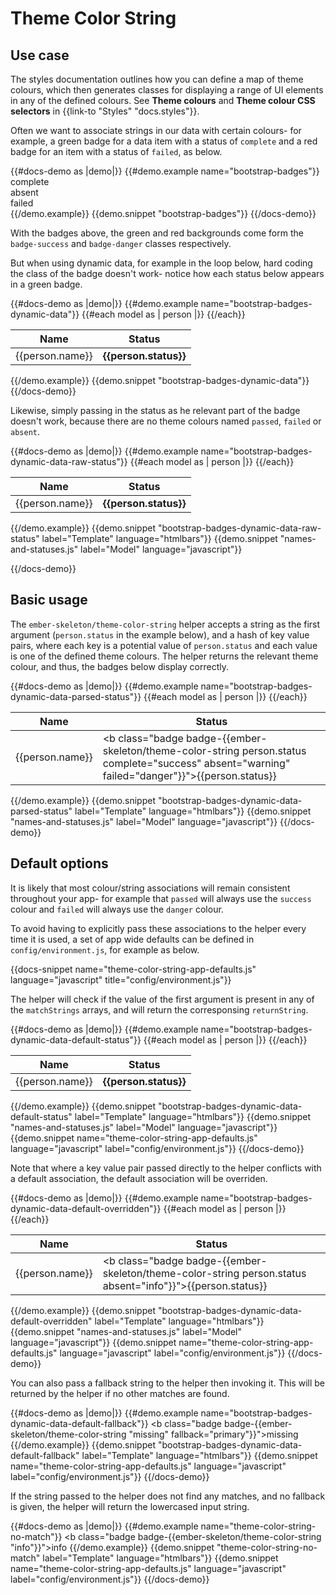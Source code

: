 # Theme Color String

## Use case

The styles documentation outlines how you can define a map of theme colours, which then generates classes for displaying a range of UI elements in any of the defined colours. See **Theme colours** and **Theme colour CSS selectors** in {{link-to "Styles" "docs.styles"}}.

Often we want to associate strings in our data with certain colours- for example, a green badge for a data item with a status of `complete` and a red badge for an item with a status of `failed`, as below.

<div class="ember-skeleton-styles">
  {{#docs-demo as |demo|}}
    {{#demo.example name="bootstrap-badges"}}
      <div class="badge badge-success">complete</div>
      <div class="badge badge-warning">absent</div>
      <div class="badge badge-danger">failed</div>
    {{/demo.example}}
    {{demo.snippet "bootstrap-badges"}}
  {{/docs-demo}}
</div>

With the badges above, the green and red backgrounds come form the `badge-success` and `badge-danger` classes respectively.

But when using dynamic data, for example in the loop below, hard coding the class of the badge doesn't work- notice how each status below appears in a green badge.

{{#docs-demo as |demo|}}
  {{#demo.example name="bootstrap-badges-dynamic-data"}}
    <table>
      <thead>
        <tr>
          <th>Name</th>
          <th>Status</th>
        </tr>
      </thead>
      <tbody>
        {{#each model as | person |}}
          <tr>
            <td>{{person.name}}</td>
            <td><b class="badge badge-success">{{person.status}}</b></td>
          </tr>
        {{/each}}
      </tbody>
    </table>
  {{/demo.example}}
  {{demo.snippet "bootstrap-badges-dynamic-data"}}
{{/docs-demo}}

Likewise, simply passing in the status as he relevant part of the badge doesn't work, because there are no theme colours named `passed`, `failed` or `absent`.

{{#docs-demo as |demo|}}
  {{#demo.example name="bootstrap-badges-dynamic-data-raw-status"}}
    <table>
      <thead>
        <tr>
          <th>Name</th>
          <th>Status</th>
        </tr>
      </thead>
      <tbody>
        {{#each model as | person |}}
          <tr>
            <td>{{person.name}}</td>
            <td><b class="badge badge-{{person.status}}">{{person.status}}</b></td>
          </tr>
        {{/each}}
      </tbody>
    </table>
  {{/demo.example}}
  {{demo.snippet "bootstrap-badges-dynamic-data-raw-status" label="Template" language="htmlbars"}}
  {{demo.snippet "names-and-statuses.js" label="Model" language="javascript"}}
  
{{/docs-demo}}

## Basic usage

The `ember-skeleton/theme-color-string` helper accepts a string as the first argument (`person.status` in the example below), and a hash of key value pairs, where each key is a potential value of `person.status` and each value is one of the defined theme colours. The helper returns the relevant theme colour, and thus, the badges below display correctly.

{{#docs-demo as |demo|}}
  {{#demo.example name="bootstrap-badges-dynamic-data-parsed-status"}}
    <table>
      <thead>
        <tr>
          <th>Name</th>
          <th>Status</th>
        </tr>
      </thead>
      <tbody>
        {{#each model as | person |}}
          <tr>
            <td>{{person.name}}</td>
            <td><b class="badge badge-{{ember-skeleton/theme-color-string person.status complete="success" absent="warning" failed="danger"}}">{{person.status}}</b></td>
          </tr>
        {{/each}}
      </tbody>
    </table>
  {{/demo.example}}
  {{demo.snippet "bootstrap-badges-dynamic-data-parsed-status" label="Template" language="htmlbars"}}
  {{demo.snippet "names-and-statuses.js" label="Model" language="javascript"}}
{{/docs-demo}}

## Default options

It is likely that most colour/string associations will remain consistent throughout your app- for example that `passed` will always use the `success` colour and `failed` will always use the `danger` colour.

To avoid having to explicitly pass these associations to the helper every time it is used, a set of app wide defaults can be defined in `config/environment.js`, for example as below.

{{docs-snippet name="theme-color-string-app-defaults.js" language="javascript" title="config/environment.js"}}

The helper will check if the value of the first argument is present in any of the `matchStrings` arrays, and will return the corresponsing `returnString`.

{{#docs-demo as |demo|}}
  {{#demo.example name="bootstrap-badges-dynamic-data-default-status"}}
    <table>
      <thead>
        <tr>
          <th>Name</th>
          <th>Status</th>
        </tr>
      </thead>
      <tbody>
        {{#each model as | person |}}
          <tr>
            <td>{{person.name}}</td>
            <td><b class="badge badge-{{ember-skeleton/theme-color-string person.status}}">{{person.status}}</b></td>
          </tr>
        {{/each}}
      </tbody>
    </table>
  {{/demo.example}}
  {{demo.snippet "bootstrap-badges-dynamic-data-default-status" label="Template" language="htmlbars"}}
  {{demo.snippet "names-and-statuses.js" label="Model" language="javascript"}}
  {{demo.snippet name="theme-color-string-app-defaults.js" language="javascript" label="config/environment.js"}}
{{/docs-demo}}

Note that where a key value pair passed directly to the helper conflicts with a default association, the default association will be overriden.

{{#docs-demo as |demo|}}
  {{#demo.example name="bootstrap-badges-dynamic-data-default-overridden"}}
    <table>
      <thead>
        <tr>
          <th>Name</th>
          <th>Status</th>
        </tr>
      </thead>
      <tbody>
        {{#each model as | person |}}
          <tr>
            <td>{{person.name}}</td>
            <td><b class="badge badge-{{ember-skeleton/theme-color-string person.status absent="info"}}">{{person.status}}</b></td>
          </tr>
        {{/each}}
      </tbody>
    </table>
  {{/demo.example}}
  {{demo.snippet "bootstrap-badges-dynamic-data-default-overridden" label="Template" language="htmlbars"}}
  {{demo.snippet "names-and-statuses.js" label="Model" language="javascript"}}
  {{demo.snippet name="theme-color-string-app-defaults.js" language="javascript" label="config/environment.js"}}
{{/docs-demo}}

You can also pass a fallback string to the helper then invoking it. This will be returned by the helper if no other matches are found.

{{#docs-demo as |demo|}}
  {{#demo.example name="bootstrap-badges-dynamic-data-default-fallback"}}
      <b class="badge badge-{{ember-skeleton/theme-color-string "missing" fallback="primary"}}">missing</b>
    {{/demo.example}}
  {{demo.snippet "bootstrap-badges-dynamic-data-default-fallback" label="Template" language="htmlbars"}}
  {{demo.snippet name="theme-color-string-app-defaults.js" language="javascript" label="config/environment.js"}}
{{/docs-demo}}

If the string passed to the helper does not find any matches, and no fallback is given, the helper will return the lowercased input string.

{{#docs-demo as |demo|}}
  {{#demo.example name="theme-color-string-no-match"}}
      <b class="badge badge-{{ember-skeleton/theme-color-string "info"}}">info</b>
      <!--REUSLTS IN <b class="badge badge-info">info</b> -->
    {{/demo.example}}
  {{demo.snippet "theme-color-string-no-match" label="Template" language="htmlbars"}}
  {{demo.snippet name="theme-color-string-app-defaults.js" language="javascript" label="config/environment.js"}}
{{/docs-demo}}
